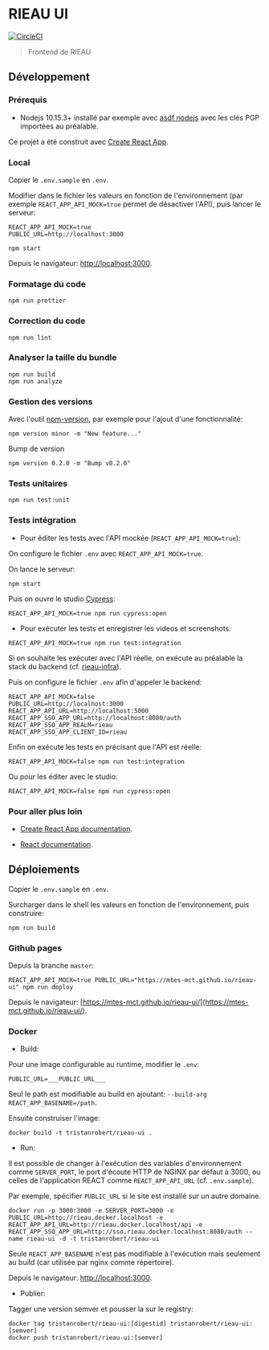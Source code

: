 # RIEAU UI

[![CircleCI](https://circleci.com/gh/MTES-MCT/rieau-ui/tree/master.svg?style=svg)](https://circleci.com/gh/MTES-MCT/rieau-ui/tree/master)

> Frontend de RIEAU

## Développement

### Prérequis

* Nodejs 10.15.3+ installé par exemple avec [asdf nodejs](https://github.com/asdf-vm/asdf-nodejs) avec les clés PGP importées au préalable.

Ce projet a été construit avec [Create React App](https://github.com/facebook/create-react-app).

### Local

Copier le `.env.sample` en `.env`.

Modifier dans le fichier les valeurs en fonction de l'environnement (par exemple `REACT_APP_API_MOCK=true` permet de désactiver l'API), puis lancer le serveur:

```shell
REACT_APP_API_MOCK=true
PUBLIC_URL=http://localhost:3000
```

```shell
npm start
```

Depuis le navigateur: [http://localhost:3000](http://localhost:3000).

### Formatage du code

```shell
npm run prettier
```

### Correction du code

```shell
npm run lint
```

### Analyser la taille du bundle

```shell
npm run build
npm run analyze
```

### Gestion des versions

Avec l'outil [npm-version](https://docs.npmjs.com/cli/version), par exemple pour l'ajout d'une fonctionnalité:

```shell
npm version minor -m "New feature..."
```

Bump de version

```shell
npm version 0.2.0 -m "Bump v0.2.0"
```

### Tests unitaires

```shell
npm run test:unit
```

### Tests intégration

* Pour éditer les tests avec l'API mockée (`REACT_APP_API_MOCK=true`):

On configure le fichier `.env` avec `REACT_APP_API_MOCK=true`.

On lance le serveur:

```shell
npm start
```

Puis on ouvre le studio [Cypress](https://cypress.io):

```shell
REACT_APP_API_MOCK=true npm run cypress:open
```

* Pour exécuter les tests et enregistrer les videos et screenshots:

```shell
REACT_APP_API_MOCK=true npm run test:integration
```

Si on souhaite les exécuter avec l'API réelle, on exécute au préalable la stack du backend (cf. [rieau-infra](https://github.com/MTES-MCT/rieau-infra/blob/master/README.md)).

Puis on configure le fichier `.env` afin d'appeler le backend:

```shell
REACT_APP_API_MOCK=false
PUBLIC_URL=http://localhost:3000
REACT_APP_API_URL=http://localhost:5000
REACT_APP_SSO_APP_URL=http://localhost:8080/auth
REACT_APP_SSO_APP_REALM=rieau
REACT_APP_SSO_APP_CLIENT_ID=rieau
```

Enfin on exécute les tests en précisant que l'API est réelle:

```shell
REACT_APP_API_MOCK=false npm run test:integration
```

Ou pour les éditer avec le studio:

```shell
REACT_APP_API_MOCK=false npm run cypress:open
```

### Pour aller plus loin

* [Create React App documentation](https://facebook.github.io/create-react-app/docs/getting-started).

* [React documentation](https://reactjs.org/).

## Déploiements

Copier le `.env.sample` en `.env`.

Surcharger dans le shell les valeurs en fonction de l'environnement, puis construire:

```shell
npm run build
```

### Github pages

Depuis la branche `master`:

```shell
REACT_APP_API_MOCK=true PUBLIC_URL="https://mtes-mct.github.io/rieau-ui" npm run deploy
```

Depuis le navigateur: [https://mtes-mct.github.io/rieau-ui/](https://mtes-mct.github.io/rieau-ui/).

### Docker

* Build:

Pour une image configurable au runtime, modifier le `.env`:

```shell
PUBLIC_URL=___PUBLIC_URL___
```

Seul le path est modifiable au build en ajoutant: `--build-arg REACT_APP_BASENAME=/path`.

Ensuite construiser l'image:

```shell
docker build -t tristanrobert/rieau-ui .
```

* Run:

Il est possible de changer à l'exécution des variables d'environnement comme `SERVER_PORT`, le port d'écoute HTTP de NGINX par défaut à 3000, ou celles de l'application REACT comme `REACT_APP_API_URL` (cf. `.env.sample`).

Par exemple, spécifier `PUBLIC_URL` si le site est installé sur un autre domaine.

```shell
docker run -p 3000:3000 -e SERVER_PORT=3000 -e PUBLIC_URL=http://rieau.docker.localhost -e REACT_APP_API_URL=http://rieau.docker.localhost/api -e REACT_APP_SSO_APP_URL=http://sso.rieau.docker.localhost:8080/auth --name rieau-ui -d -t tristanrobert/rieau-ui
```

Seule `REACT_APP_BASENAME` n'est pas modifiable à l'exécution mais seulement au build (car utilisée par nginx comme répertoire).

Depuis le navigateur: [http://localhost:3000](http://localhost:3000).

* Publier:

Tagger une version semver et pousser la sur le registry:

```shell
docker tag tristanrobert/rieau-ui:[digestid] tristanrobert/rieau-ui:[semver]
docker push tristanrobert/rieau-ui:[semver]
```
